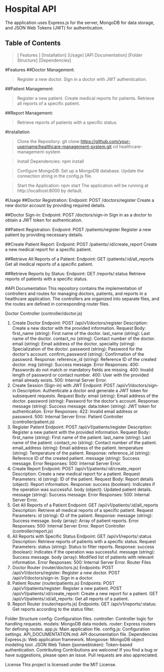 # Hospital API
The application uses Express.js for the server, MongoDB for data storage, and JSON Web Tokens (JWT) for authentication.

## Table of Contents
> [ Features ]
> [Installation]
> [Usage]
> [API Documentation]
> [Folder Structure]
> [Dependencies]

#Features
##Doctor Management:
>Register a new doctor.
>Sign in a doctor with JWT authentication.

##Patient Management:
>Register a new patient.
>Create medical reports for patients.
>Retrieve all reports of a specific patient.

##Report Management:
>Retrieve reports of patients with a specific status.


#Installation
>Clone the Repository:
git clone https://github.com/your-username/healthcare-management-system.git
cd healthcare-management-system

>Install Dependencies:
npm install

>Configure MongoDB:
Set up a MongoDB database.
Update the connection string in the config.js file.

>Start the Application:
npm start
The application will be running at http://localhost:8000 by default.


#Usage
##Doctor Registration:
Endpoint: POST /doctors/register
Create a new doctor account by providing required details.

##Doctor Sign-in:
Endpoint: POST /doctors/sign-in
Sign in as a doctor to obtain a JWT token for authentication.

##Patient Registration:
Endpoint: POST /patients/register
Register a new patient by providing necessary details.

##Create Patient Report:
Endpoint: POST /patients/:id/create_report
Create a new medical report for a specific patient.

##Retrieve All Reports of a Patient:
Endpoint: GET /patients/:id/all_reports
Get all medical reports of a specific patient.

##Retrieve Reports by Status:
Endpoint: GET /reports/:status
Retrieve reports of patients with a specific status.

#API Documentation
This repository contains the implementation of controllers and routes for managing doctors, patients, and reports in a healthcare application. The controllers are organized into separate files, and the routes are defined in corresponding router files.

Doctor Controller (controller/doctor.js)
1. Create Doctor
Endpoint: POST /api/v1/doctors/register
Description: Create a new doctor with the provided information.
Request Body:
first_name (string): First name of the doctor.
last_name (string): Last name of the doctor.
contact_no (string): Contact number of the doctor.
email (string): Email address of the doctor.
speciality (string): Specialization of the doctor.
password (string): Password for the doctor's account.
confirm_password (string): Confirmation of the password.
Response:
reference_id (string): Reference ID of the created doctor.
msg (string): Success message.
Error Responses:
400: Passwords do not match or mandatory fields are missing.
400: Invalid length of password or contact number.
400: User with the provided email already exists.
500: Internal Server Error.
2. Create Session (Sign-in) with JWT
Endpoint: POST /api/v1/doctors/sign-in
Description: Authenticate a doctor and generate a JWT token for subsequent requests.
Request Body:
email (string): Email address of the doctor.
password (string): Password for the doctor's account.
Response:
message (string): Success message.
data.token (string): JWT token for authentication.
Error Responses:
422: Invalid email address or password.
500: Internal Server Error.
Patient Controller (controller/patient.js)
1. Register Patient
Endpoint: POST /api/v1/patients/register
Description: Register a new patient with the provided information.
Request Body:
first_name (string): First name of the patient.
last_name (string): Last name of the patient.
contact_no (string): Contact number of the patient.
email_address (string): Email address of the patient.
temperature (string): Temperature of the patient.
Response:
reference_id (string): Reference ID of the created patient.
message (string): Success message.
Error Responses:
500: Internal Server Error.
2. Create Report
Endpoint: POST /api/v1/patients/:id/create_report
Description: Create a new medical report for a patient.
Request Parameters:
id (string): ID of the patient.
Request Body:
Report details (object): Report information.
Response:
success (boolean): Indicates if the operation was successful.
body (object): Updated patient details.
message (string): Success message.
Error Responses:
500: Internal Server Error.
3. Get All Reports of a Patient
Endpoint: GET /api/v1/patients/:id/all_reports
Description: Retrieve all medical reports of a specific patient.
Request Parameters:
id (string): ID of the patient.
Response:
message (string): Success message.
body (array): Array of patient reports.
Error Responses:
500: Internal Server Error.
Report Controller (controller/report.js)
1. All Reports with Specific Status
Endpoint: GET /api/v1/reports/:status
Description: Retrieve reports of patients with a specific status.
Request Parameters:
status (string): Status to filter reports.
Response:
success (boolean): Indicates if the operation was successful.
message (string): Success message.
body (array): Modified list of patients with relevant information.
Error Responses:
500: Internal Server Error.
Router Files
1. Doctor Router (router/doctors.js)
Endpoints:
POST /api/v1/doctors/register: Register a new doctor.
POST /api/v1/doctors/sign-in: Sign in a doctor.
2. Patient Router (router/patients.js)
Endpoints:
POST /api/v1/patients/register: Register a new patient.
POST /api/v1/patients/:id/create_report: Create a new report for a patient.
GET /api/v1/patients/:id/all_reports: Get all reports of a patient.
3. Report Router (router/reports.js)
Endpoints:
GET /api/v1/reports/:status: Get reports according to the status filter.



Folder Structure
config: Configuration files.
controller: Controller logic for handling requests.
models: MongoDB data models.
router: Express routers for defining routes.
app.js: Main application file.
config.js: Configuration settings.
API_DOCUMENTATION.md: API documentation file.
Dependencies
Express.js: Web application framework.
Mongoose: MongoDB object modeling tool.
JSON Web Token (jsonwebtoken): Token-based authentication.
Contributing
Contributions are welcome! If you find a bug or have suggestions, please open an issue. Pull requests are also appreciated.

License
This project is licensed under the MIT License.
